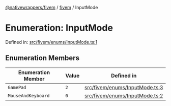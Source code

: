 [@nativewrappers/fivem](../../README.md) / [fivem](../README.md) / InputMode

# Enumeration: InputMode

Defined in: [src/fivem/enums/InputMode.ts:1](https://github.com/nativewrappers/nativewrappers/blob/b3515708998f90e7d7096e3fffccb36c69d6b942/src/fivem/enums/InputMode.ts#L1)

## Enumeration Members

| Enumeration Member | Value | Defined in |
| ------ | ------ | ------ |
| <a id="gamepad"></a> `GamePad` | `2` | [src/fivem/enums/InputMode.ts:3](https://github.com/nativewrappers/nativewrappers/blob/b3515708998f90e7d7096e3fffccb36c69d6b942/src/fivem/enums/InputMode.ts#L3) |
| <a id="mouseandkeyboard"></a> `MouseAndKeyboard` | `0` | [src/fivem/enums/InputMode.ts:2](https://github.com/nativewrappers/nativewrappers/blob/b3515708998f90e7d7096e3fffccb36c69d6b942/src/fivem/enums/InputMode.ts#L2) |
